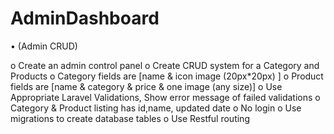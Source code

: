 # AdminDashboard
•	(Admin CRUD)

o	Create an admin control panel
o	Create CRUD system for a Category and Products
o	Category fields are [name & icon image (20px*20px) ]
o	Product fields are [name & category & price & one image (any size)]
o	Use Appropriate Laravel Validations, Show error message of failed validations
o	Category & Product listing has id,name, updated date
o	No login 
o	Use migrations to create  database tables
o Use Restful routing
